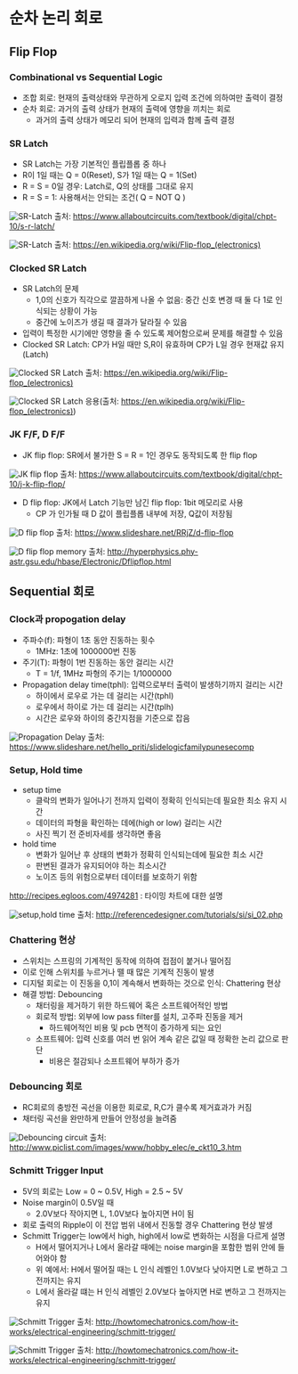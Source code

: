 # 순차 논리 회로

## Flip Flop

### Combinational vs Sequential Logic

- 조합 회로: 현재의 출력상태와 무관하게 오로지 입력 조건에 의하여만 출력이 결정
- 순차 회로: 과거의 출력 상태가 현재의 출력에 영향을 끼치는 회로
	- 과거의 출력 상태가 메모리 되어 현재의 입력과 함께 출력 결정



### SR Latch

- SR Latch는 가장 기본적인 플립플롭 중 하나
- R이 1일 때는 Q = 0(Reset), S가 1일 때는 Q = 1(Set)
- R = S = 0일 경우: Latch로, Q의 상태를 그대로 유지
- R = S = 1: 사용해서는 안되는 조건( Q = NOT Q )

![SR-Latch](https://sub.allaboutcircuits.com/images/04173.png)
출처: https://www.allaboutcircuits.com/textbook/digital/chpt-10/s-r-latch/



![SR-Latch](https://upload.wikimedia.org/wikipedia/commons/8/8f/SRLatch-lowres.gif)
출처: https://en.wikipedia.org/wiki/Flip-flop_(electronics)



### Clocked SR Latch

- SR Latch의 문제
	- 1,0의 신호가 직각으로 깔끔하게 나올 수 없음: 중간 신호 변경 때 둘 다 1로 인식되는 상황이 가능
	- 중간에 노이즈가 생길 때 결과가 달라질 수 있음
- 입력이 특정한 시기에만 영향을 줄 수 있도록 제어함으로써 문제를 해결할 수 있음
- Clocked SR Latch: CP가 H일 때만 S,R이 유효하며 CP가 L일 경우 현재값 유지(Latch)

![Clocked SR Latch](https://upload.wikimedia.org/wikipedia/commons/thumb/e/e1/SR_%28Clocked%29_Flip-flop_Diagram.svg/300px-SR_%28Clocked%29_Flip-flop_Diagram.svg.png)
출처: https://en.wikipedia.org/wiki/Flip-flop_(electronics)



![Clocked SR Latch](https://upload.wikimedia.org/wikipedia/commons/8/88/GatedDLatch-lowres.gif)
응용(출처: https://en.wikipedia.org/wiki/Flip-flop_(electronics))



### JK F/F, D F/F
- JK flip flop: SR에서 불가한 S = R = 1인 경우도 동작되도록 한 flip flop

![JK flip flop](https://sub.allaboutcircuits.com/images/04196.png)
출처: https://www.allaboutcircuits.com/textbook/digital/chpt-10/j-k-flip-flop/

- D flip flop: JK에서 Latch 기능만 남긴 flip flop: 1bit 메모리로 사용
	- CP 가 인가될 때 D 값이 플립플롭 내부에 저장, Q값이 저장됨

![D flip flop](https://image.slidesharecdn.com/dcsppt-150919142146-lva1-app6892/95/d-flip-flop-7-638.jpg?cb=1442672591)
출처: https://www.slideshare.net/RRjZ/d-flip-flop

![D flip flop memory](http://hyperphysics.phy-astr.gsu.edu/hbase/Electronic/ietron/dflipflop5.gif)
출처: http://hyperphysics.phy-astr.gsu.edu/hbase/Electronic/Dflipflop.html

## Sequential 회로

### Clock과 propogation delay

- 주파수(f): 파형이 1초 동안 진동하는 횟수
	- 1MHz: 1초에 1000000번 진동
- 주기(T): 파형이 1번 진동하는 동안 걸리는 시간
	- T = 1/f, 1MHz 파형의 주기는 1/1000000
- Propagation delay time(tphl): 입력으로부터 출력이 발생하기까지 걸리는 시간
	- 하이에서 로우로 가는 데 걸리는 시간(tphl)
	- 로우에서 하이로 가는 데 걸리는 시간(tplh)
	- 시간은 로우와 하이의 중간지점을 기준으로 잡음

![Propagation Delay](https://image.slidesharecdn.com/myslideslogicfamily-140920052205-phpapp01/95/slidelogicfamilypunesecomp-22-638.jpg?cb=1411190631)
출처: https://www.slideshare.net/hello_priti/slidelogicfamilypunesecomp

### Setup, Hold time
- setup time
	- 클락의 변화가 일어나기 전까지 입력이 정확히 인식되는데 필요한 최소 유지 시간
	- 데이터의 파형을 확인하는 데에(high or low) 걸리는 시간
	- 사진 찍기 전 준비자세를 생각하면 좋음
- hold time
	- 변화가 일어난 후 상태의 변화가 정확히 인식되는데에 필요한 최소 시간
	- 판변된 결과가 유지되어야 하는 최소시간
	- 노이즈 등의 위험으로부터 데이터를 보호하기 위함

http://recipes.egloos.com/4974281 : 타이밍 차트에 대한 설명

![setup,hold time](http://referencedesigner.com/tutorials/si/images/setuphold.jpg)
출처: http://referencedesigner.com/tutorials/si/si_02.php



### Chattering 현상
- 스위치는 스프링의 기계적인 동작에 의하여 접점이 붙거나 떨어짐
- 이로 인해 스위치를 누르거나 뗄 때 많은 기계적 진동이 발생
- 디지털 회로는 이 진동을 0,1이 계속해서 변화하는 것으로 인식: Chattering 현상
- 해결 방법: Debouncing
	- 채터링을 제거하기 위한 하드웨어 혹은 소프트웨어적인 방법
	- 회로적 방법: 외부에 low pass filter를 설치, 고주파 진동을 제거
		- 하드웨어적인 비용 및 pcb 면적이 증가하게 되는 요인
	- 소프트웨어: 입력 신호를 여러 번 읽어 계속 같은 값일 때 정확한 논리 값으로 판단
		- 비용은 절감되나 소프트웨어 부하가 증가



### Debouncing 회로
- RC회로의 충방전 곡선을 이용한 회로로, R,C가 클수록 제거효과가 커짐
- 채터링 곡선을 완만하게 만들어 안정성을 늘려줌



![Debouncing circuit](http://www.piclist.com/images/www/hobby_elec/gif/ckt10_33.gif)
출처: http://www.piclist.com/images/www/hobby_elec/e_ckt10_3.htm


### Schmitt Trigger Input
- 5V의 회로는 Low = 0 ~ 0.5V, High = 2.5 ~ 5V
- Noise margin이 0.5V일 때
	- 2.0V보다 작아지면 L, 1.0V보다 높아지면 H이 됨
- 회로 출력의 Ripple이 이 전압 범위 내에서 진동할 경우 Chattering 현상 발생
- Schmitt Trigger는 low에서 high, high에서 low로 변화하는 시점을 다르게 설명
	- H에서 떨어지거나 L에서 올라갈 때에는 noise margin을 포함한 범위 안에 들어와야 함
	- 위 예에서: H에서 떨어질 때는 L 인식 레벨인 1.0V보다 낮아지면 L로 변하고 그 전까지는 유지
	- L에서 올라갈 떄는 H 인식 레벨인 2.0V보다 높아지면 H로 변하고 그 전까지는 유지

![Schmitt Trigger](http://howtomechatronics.com/wp-content/uploads/2015/08/Op-Amp-Schmitt-Trigger-Equations-and-Diagram.png)
출처: http://howtomechatronics.com/how-it-works/electrical-engineering/schmitt-trigger/


![Schmitt Trigger](http://howtomechatronics.com/wp-content/uploads/2015/08/Non-Symmetrical-Schmitt-Trigger.png)
출처: http://howtomechatronics.com/how-it-works/electrical-engineering/schmitt-trigger/